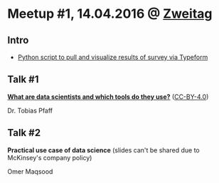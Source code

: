 # Meetup #1, 14.04.2016 @ [Zweitag](http://www.zweitag.de)

## Intro
- [Python script to pull and visualize results of survey via Typeform](intro_survey_results.ipynb)

## Talk #1
[**What are data scientists and which tools do they use?**](what_are_data_scientists_and_tools.ipynb) ([CC-BY-4.0](https://creativecommons.org/licenses/by/4.0/legalcode.txt))

Dr. Tobias Pfaff

## Talk #2
**Practical use case of data science** (slides can't be shared due to McKinsey's company policy)

Omer Maqsood
